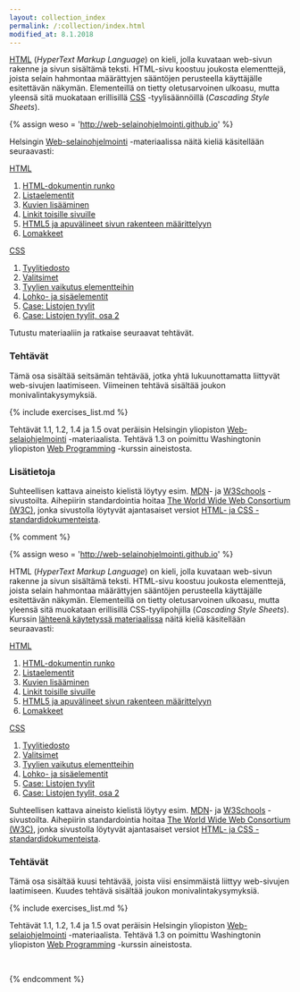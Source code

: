 ```yaml
---
layout: collection_index
permalink: /:collection/index.html
modified_at: 8.1.2018
---
```


[HTML][HTML] (*HyperText Markup Language*) on kieli, jolla kuvataan  web-sivun rakenne ja sivun sisältämä teksti. HTML-sivu koostuu joukosta elementtejä, joista selain hahmontaa määrättyjen sääntöjen  perusteella käyttäjälle esitettävän näkymän. Elementeillä on tietty oletusarvoinen ulkoasu, mutta yleensä sitä muokataan erillisillä [CSS][CSS] -tyylisäännöillä (*Cascading Style Sheets*).

[HTML]: https://developer.mozilla.org/en-US/docs/Web/HTML
[CSS]: https://developer.mozilla.org/en-US/docs/Web/CSS

{% assign weso = 'http://web-selainohjelmointi.github.io' %}

Helsingin [Web-selainohjelmointi]({{weso}}) -materiaalissa näitä
kieliä käsitellään seuraavasti:

[HTML]({{weso}}/#2-HTML)

1. [HTML-dokumentin runko]({{weso}}/#2.1-HTML-dokumentin-runko)
2. [Listaelementit]({{weso}}/#2.2-Listaelementit)
3. [Kuvien lisääminen]({{weso}}/#2.3-Kuvien-lisääminen)
4. [Linkit toisille sivuille]({{weso}}/#2.4-Linkit-toisille-sivuille)
5. [HTML5 ja apuvälineet sivun rakenteen määrittelyyn]({{weso}}/#2.5-HTML5-ja-apuvälineet-sivun-rakenteen-määrittelyyn)
6. [Lomakkeet]({{weso}}/#2.6-Lomakkeet)

[CSS](#3-CSS)

1. [Tyylitiedosto]({{weso}}/#3.1-Tyylitiedosto)
2. [Valitsimet]({{weso}}/#3.2-Valitsimet)
3. [Tyylien vaikutus elementteihin]({{weso}}/#3.3-Tyylien-vaikutus-elementteihin)
4. [Lohko- ja sisäelementit]({{weso}}/#3.4-Lohko--ja-sisäelementit)
5. [Case: Listojen tyylit]({{weso}}/#3.5-Case:-Listojen-tyylit)
6. [Case: Listojen tyylit, osa 2]({{weso}}/#3.6-Case:-Listojen-tyylit,-osa-2)

Tutustu materiaaliin ja ratkaise seuraavat tehtävät.

### Tehtävät

Tämä osa sisältää seitsämän tehtävää, jotka yhtä lukuunottamatta
liittyvät web-sivujen laatimiseen. Viimeinen tehtävä sisältää joukon monivalintakysymyksiä.

{% include exercises_list.md %}

Tehtävät 1.1, 1.2, 1.4 ja 1.5 ovat peräisin Helsingin yliopiston [Web-selaiohjelmointi]({{weso}}) -materiaalista. Tehtävä 1.3 on poimittu Washingtonin yliopiston [Web Programming][cse154] -kurssin aineistosta.

[cse154]: https://courses.cs.washington.edu/courses/cse154/

### Lisätietoja

Suhteellisen kattava aineisto kielistä löytyy esim. [MDN][MDN]- ja [W3Schools][W3Schools] -sivustoilta. Aihepiirin standardointia hoitaa [The World Wide Web Consortium (W3C)][W3C], jonka sivustolla löytyvät ajantasaiset versiot [HTML- ja CSS -standardidokumenteista][W3C-STD].  

[MDN]: https://developer.mozilla.org/en-US/docs/Web
[W3Schools]: https://www.w3schools.com
[W3C]: https://www.w3.org  
[W3C-STD]: https://www.w3.org/standards/webdesign/htmlcss



{% comment %}

{% assign weso = 'http://web-selainohjelmointi.github.io' %}

HTML (*HyperText Markup Language*) on kieli, jolla kuvataan  web-sivun rakenne ja sivun sisältämä teksti. HTML-sivu koostuu joukosta elementtejä, joista selain hahmontaa määrättyjen sääntöjen  perusteella käyttäjälle esitettävän näkymän. Elementeillä on tietty oletusarvoinen ulkoasu, mutta yleensä sitä muokataan erillisillä CSS-tyylipohjilla (*Cascading Style Sheets*). Kurssin [lähteenä käytetyssä materiaalissa]({{weso}}) näitä kieliä käsitellään  seuraavasti:


[HTML]({{weso}}/#2-HTML)

1. [HTML-dokumentin runko]({{weso}}/#2.1-HTML-dokumentin-runko)
2. [Listaelementit]({{weso}}/#2.2-Listaelementit)
3. [Kuvien lisääminen]({{weso}}/#2.3-Kuvien-lisääminen)
4. [Linkit toisille sivuille]({{weso}}/#2.4-Linkit-toisille-sivuille)
5. [HTML5 ja apuvälineet sivun rakenteen määrittelyyn]({{weso}}/#2.5-HTML5-ja-apuvälineet-sivun-rakenteen-määrittelyyn)
6. [Lomakkeet]({{weso}}/#2.6-Lomakkeet)

[CSS](#3-CSS)

1. [Tyylitiedosto]({{weso}}/#3.1-Tyylitiedosto)
2. [Valitsimet]({{weso}}/#3.2-Valitsimet)
3. [Tyylien vaikutus elementteihin]({{weso}}/#3.3-Tyylien-vaikutus-elementteihin)
4. [Lohko- ja sisäelementit]({{weso}}/#3.4-Lohko--ja-sisäelementit)
5. [Case: Listojen tyylit]({{weso}}/#3.5-Case:-Listojen-tyylit)
6. [Case: Listojen tyylit, osa 2]({{weso}}/#3.6-Case:-Listojen-tyylit,-osa-2)

Suhteellisen kattava aineisto kielistä löytyy esim. [MDN][MDN]- ja [W3Schools][W3Schools] -sivustoilta. Aihepiirin standardointia hoitaa [The World Wide Web Consortium (W3C)][W3C], jonka sivustolla löytyvät ajantasaiset versiot [HTML- ja CSS -standardidokumenteista][W3C-STD].  

[MDN]: https://developer.mozilla.org/en-US/docs/Web
[W3Schools]: https://www.w3schools.com
[W3C]: https://www.w3.org  
[W3C-STD]: https://www.w3.org/standards/webdesign/htmlcss

### Tehtävät

Tämä osa sisältää kuusi tehtävää, joista viisi ensimmäistä liittyy web-sivujen laatimiseen. Kuudes tehtävä sisältää joukon monivalintakysymyksiä.

{% include exercises_list.md %}

Tehtävät 1.1, 1.2, 1.4 ja 1.5 ovat peräisin Helsingin yliopiston [Web-selaiohjelmointi]({{weso}}) -materiaalista. Tehtävä 1.3 on poimittu Washingtonin yliopiston [Web Programming][cse154] -kurssin aineistosta.

[cse154]: https://courses.cs.washington.edu/courses/cse154/

<br />

{% endcomment %}
